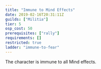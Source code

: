 ```yaml
---
title: "Immune to Mind Effects"
date: 2019-02-16T20:31:11Z
guilds: ["Militia"]
tier: 5
osp_cost: 50
prerequisites: ["rally"]
requirements: []
restricted: true
ladder: "immune-to-fear"
---
```

The character is immune to all Mind effects.